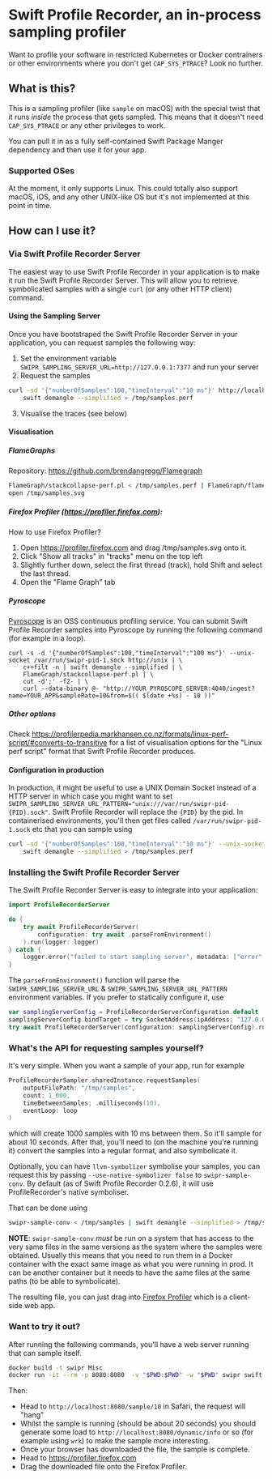 # Swift Profile Recorder, an in-process sampling profiler

Want to profile your software in restricted Kubernetes or Docker contrainers or other environments where you don't get `CAP_SYS_PTRACE`? Look no further.

## What is this?

This is a sampling profiler (like `sample` on macOS) with the special twist that it runs _inside_ the process that gets sampled. This means that it doesn't need `CAP_SYS_PTRACE` or any other privileges to work.

You can pull it in as a fully self-contained Swift Package Manger dependency and then use it for your app.

### Supported OSes

At the moment, it only supports Linux. This could totally also support macOS, iOS, and any other UNIX-like OS but it's not implemented at this point in time.

## How can I use it?

### Via Swift Profile Recorder Server

The easiest way to use Swift Profile Recorder in your application is to make it run the Swift Profile Recorder Server. This will allow you
to retrieve symbolicated samples with a single `curl` (or any other HTTP client) command.

#### Using the Sampling Server

Once you have bootstraped the Swift Profile Recorder Server in your application, you can request samples the following way:

1. Set the environment variable `SWIPR_SAMPLING_SERVER_URL=http://127.0.0.1:7377` and run your server
2. Request the samples

```bash
curl -sd '{"numberOfSamples":100,"timeInterval":"10 ms"}' http://localhost:7377 | \
    swift demangle --simplified > /tmp/samples.perf
```
3. Visualise the traces (see below)

#### Visualisation

##### FlameGraphs

Repository: https://github.com/brendangregg/Flamegraph

```bash
FlameGraph/stackcollapse-perf.pl < /tmp/samples.perf | FlameGraph/flamegraph.pl > /tmp/samples.svg
open /tmp/samples.svg
```

##### Firefox Profiler (https://profiler.firefox.com):

How to use Firefox Profiler?

1. Open https://profiler.firefox.com and drag /tmp/samples.svg onto it.
2. Click "Show all tracks" in "tracks" menu on the top left
3. Slightly further down, select the first thread (track), hold Shift and select the last thread.
4. Open the "Flame Graph" tab

##### Pyroscope

[Pyroscope](https://pyroscope.io) is an OSS continuous profiling service. You can submit Swift Profile Recorder samples into Pyroscope by
running the following command (for example in a loop).

```
curl -s -d '{"numberOfSamples":100,"timeInterval":"100 ms"}' --unix-socket /var/run/swipr-pid-1.sock http://unix | \
    c++filt -n | swift demangle --simplified | \
    FlameGraph/stackcollapse-perf.pl | \
    cut -d';' -f2- | \
    curl --data-binary @- "http://YOUR_PYROSCOPE_SERVER:4040/ingest?name=YOUR_APP&sampleRate=10&from=$(( $(date +%s) - 10 ))"
```

##### Other options

Check https://profilerpedia.markhansen.co.nz/formats/linux-perf-script/#converts-to-transitive for
a list of visualisation options for the "Linux perf script" format that Swift Profile Recorder produces.

#### Configuration in production

In production, it might be useful to use a UNIX Domain Socket instead of a HTTP server in which case you might want to
set `SWIPR_SAMPLING_SERVER_URL_PATTERN="unix:///var/run/swipr-pid-{PID}.sock"`. Swift Profile Recorder will replace the `{PID}` by the pid.
In containerised environments, you'll then get files called `/var/run/swipr-pid-1.sock` etc that you can sample using

```bash
curl -sd '{"numberOfSamples":100,"timeInterval":"10 ms"}' --unix-socket /var/run/swipr/pid-1.sock http://localhost | \
    swift demangle --simplified > /tmp/samples.perf
```

### Installing the Swift Profile Recorder Server

The Swift Profile Recorder Server is easy to integrate into your application:

```swift
import ProfileRecorderServer

do {
    try await ProfileRecorderServer(
        configuration: try await .parseFromEnvironment()
    ).run(logger: logger)
} catch {
    logger.error("failed to start sampling server", metadata: ["error": "\(error)"])
}
```

The `parseFromEnvironment()` function will parse the `SWIPR_SAMPLING_SERVER_URL` & `SWIPR_SAMPLING_SERVER_URL_PATTERN`
environment variables. If you prefer to statically configure it, use

```swift
var samplingServerConfig = ProfileRecorderServerConfiguration.default
samplingServerConfig.bindTarget = try SocketAddress(ipAddress: "127.0.0.0", port: 7377)
try await ProfileRecorderServer(configuration: samplingServerConfig).run(logger: logger)
```


### What's the API for requesting samples yourself?

It's very simple. When you want a sample of your app, run for example

```swift
ProfileRecorderSampler.sharedInstance.requestSamples(
    outputFilePath: "/tmp/samples",
    count: 1_000,
    timeBetweenSamples: .milliseconds(10),
    eventLoop: loop
)
```

which will create 1000 samples with 10 ms between them. So it'll sample for
about 10 seconds. After that, you'll need to (on the machine you're running it)
convert the samples into a regular format, and also symbolicate it.

Optionally, you can have `llvm-symbolizer` symbolise your samples, you can request this by passing `--use-native-symbolizer false` to
`swipr-sample-conv`. By default (as of Swift Profile Recorder 0.2.6), it will use ProfileRecorder's native symboliser.

That can be done using

```bash
swipr-sample-conv < /tmp/samples | swift demangle --simplified > /tmp/stacks.perf
```

**NOTE**: `swipr-sample-conv` _must_ be run on a system that has access to the very same files in the same versions as the system where the samples were obtained. Usually this means that you need to run them in a Docker container with the exact same image as what you were running in prod. It can be another container but it needs to have the same files at the same paths (to be able to symbolicate).

The resulting file, you can just drag into [Firefox Profiler](https://profiler.firefox.com)
which is a client-side web app.









### Want to try it out?

After running the following commands, you'll have a web server running that can sample itself.

```bash
docker build -t swipr Misc
docker run -it --rm -p 8080:8080  -v "$PWD:$PWD" -w "$PWD" swipr swift run -c release -- swipr-demo 0.0.0.0 8080
```

Then:

- Head to `http://localhost:8080/sample/10` in Safari, the request will "hang"
- Whilst the sample is running (should be about 20 seconds) you should generate some load to `http://localhost:8080/dynamic/info` or so (for example using `wrk`) to make the sample more interesting.
- Once your browser has downloaded the file, the sample is complete.
- Head to https://profiler.firefox.com
- Drag the downloaded file onto the Firefox Profiler.
